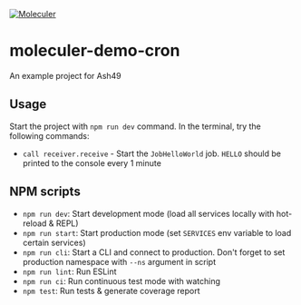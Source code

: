 [![Moleculer](https://badgen.net/badge/Powered%20by/Moleculer/0e83cd)](https://moleculer.services)

# moleculer-demo-cron
An example project for Ash49

## Usage
Start the project with `npm run dev` command. 
In the terminal, try the following commands:

- `call receiver.receive` - Start the `JobHelloWorld` job. `HELLO` should be printed to the console every 1 minute

## NPM scripts

- `npm run dev`: Start development mode (load all services locally with hot-reload & REPL)
- `npm run start`: Start production mode (set `SERVICES` env variable to load certain services)
- `npm run cli`: Start a CLI and connect to production. Don't forget to set production namespace with `--ns` argument in script
- `npm run lint`: Run ESLint
- `npm run ci`: Run continuous test mode with watching
- `npm test`: Run tests & generate coverage report
